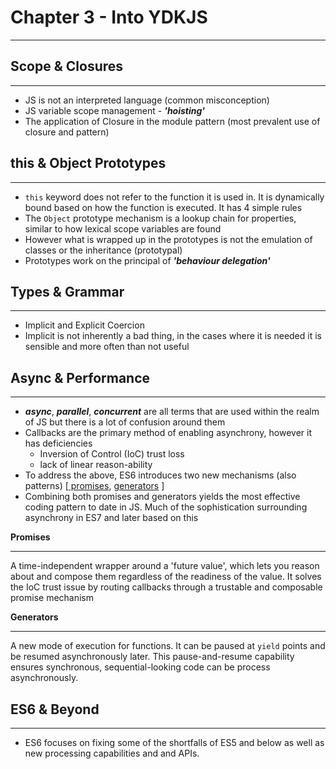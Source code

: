 # Chapter 3 - Into YDKJS

---

## Scope & Closures

---

- JS is not an interpreted language (common misconception)
- JS variable scope management - **_'hoisting'_**
- The application of Closure in the module pattern (most prevalent use of closure and pattern)

## this & Object Prototypes

---

- `this` keyword does not refer to the function it is used in. It is dynamically bound based on how the function is executed. It has 4 simple rules
- The `Object` prototype mechanism is a lookup chain for properties, similar to how lexical scope variables are found
- However what is wrapped up in the prototypes is not the emulation of classes or the inheritance (prototypal)
- Prototypes work on the principal of **_'behaviour delegation'_**

## Types & Grammar

---

- Implicit and Explicit Coercion
- Implicit is not inherently a bad thing, in the cases where it is needed it is sensible and more often than not useful

## Async & Performance

---

- **_async_**, **_parallel_**, **_concurrent_** are all terms that are used within the realm of JS but there is a lot of confusion around them
- Callbacks are the primary method of enabling asynchrony, however it has deficiencies
  - Inversion of Control (IoC) trust loss
  - lack of linear reason-ability
- To address the above, ES6 introduces two new mechanisms (also patterns) [[ promises](#promises), [generators](#generators) ]
- Combining both promises and generators yields the most effective coding pattern to date in JS. Much of the sophistication surrounding asynchrony in ES7 and later based on this

<a name='promises'>**Promises**</a>

---

A time-independent wrapper around a 'future value', which lets you reason about and compose them regardless of the readiness of the value. It solves the IoC trust issue by routing callbacks through a trustable and composable promise mechanism

<a name='generators'> **Generators** </a>

---

A new mode of execution for functions. It can be paused at `yield` points and be resumed asynchronously later. This pause-and-resume capability ensures synchronous, sequential-looking code can be process asynchronously.

## ES6 & Beyond

---

- ES6 focuses on fixing some of the shortfalls of ES5 and below as well as new processing capabilities and and APIs.
